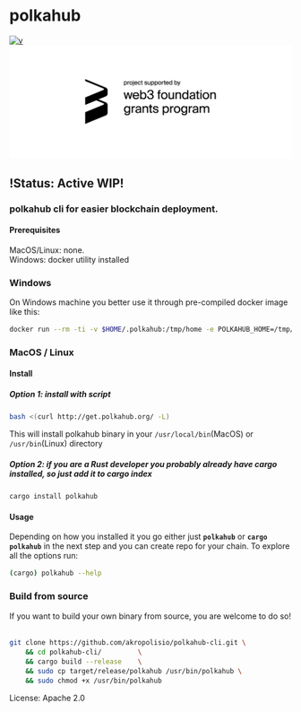 # polkahub

[![v](https://img.shields.io/crates/v/polkahub)](https://github.com/akropolisio/polkahub-cli)
![Web3 sponsored](https://github.com/akropolisio/polkahub-cli/blob/master/img/web3_foundation_grants_badge_black.png "Project supported by web3 foundation grants program")
## !Status: Active WIP!
### polkahub cli for easier blockchain deployment.

#### Prerequisites
MacOS/Linux: none. </br>
Windows: docker utility installed

### **Windows**
On Windows machine you better use it through pre-compiled docker image like this:
```bash
docker run --rm -ti -v $HOME/.polkahub:/tmp/home -e POLKAHUB_HOME=/tmp/home registry.polkahub.org/polkahub-cli:v2 <action> [ARGS]
```

### **MacOS / Linux**
#### Install
##### Option 1: install with script
```bash
bash <(curl http://get.polkahub.org/ -L)
```
This will install polkahub binary in your `/usr/local/bin`(MacOS) or `/usr/bin`(Linux) directory

##### Option 2: if you are a Rust developer you probably already have cargo installed, so just add it to cargo index

```bash
cargo install polkahub
```

#### Usage
Depending on how you installed it you go either just **`polkahub`** or **`cargo polkahub`** in the next step
and you can create repo for your chain.
To explore all the options run:

```bash
(cargo) polkahub --help
```

### Build from source
If you want to build your own binary from source, you are welcome to do so!

```bash

git clone https://github.com/akropolisio/polkahub-cli.git \
    && cd polkahub-cli/         \
    && cargo build --release    \
    && sudo cp target/release/polkahub /usr/bin/polkahub \
    && sudo chmod +x /usr/bin/polkahub

```






License: Apache 2.0
